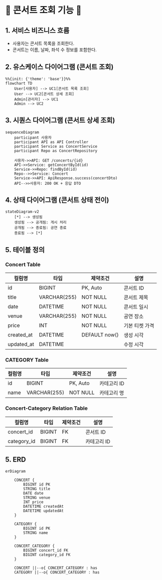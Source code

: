 # 🎵 콘서트 조회 기능 🎵

## 1. 서비스 비즈니스 흐름
- 사용자는 콘서트 목록을 조회한다.
- 콘서트는 이름, 날짜, 좌석 수 정보를 포함한다.

## 2. 유스케이스 다이어그램 (콘서트 조회)
```mermaid
%%{init: {'theme': 'base'}}%%
flowchart TD
    User[사용자] --> UC1[콘서트 목록 조회]
    User --> UC2[콘서트 상세 조회]
    Admin[관리자] --> UC1
    Admin --> UC2
```

## 3. 시퀀스 다이어그램 (콘서트 상세 조회)
```mermaid
sequenceDiagram
    participant 사용자
    participant API as API Controller
    participant Service as ConcertService
    participant Repo as ConcertRepository

    사용자->>API: GET /concerts/{id}
    API->>Service: getConcertById(id)
    Service->>Repo: findById(id)
    Repo-->>Service: Concert
    Service->>API: ApiResponse.success(concertDto)
    API-->>사용자: 200 OK + 응답 DTO
```

## 4. 상태 다이어그램 (콘서트 상태 전이)
```mermaid
stateDiagram-v2
    [*] --> 생성됨
    생성됨 --> 공개됨: 게시 처리
    공개됨 --> 종료됨: 공연 종료
    종료됨 --> [*]
```

## 5. 테이블 정의

### Concert Table
| 컬럼명         | 타입           | 제약조건           | 설명       |
|-------------|--------------|----------------|----------|
| id          | BIGINT       | PK, Auto       | 콘서트 ID   |
| title       | VARCHAR(255) | NOT NULL       | 콘서트 제목   |
| date        | DATETIME     | NOT NULL       | 콘서트 일시   |
| venue       | VARCHAR(255) | NOT NULL       | 공연 장소    |
| price       | INT          | NOT NULL       | 기본 티켓 가격 |
| created\_at | DATETIME     | DEFAULT now()  | 생성 시각    |
| updated\_at | DATETIME     |                | 수정 시각    |

### CATEGORY Table
| 컬럼명  | 타입           | 제약조건           | 설명      |
|------|--------------|----------------|---------|
| id   | BIGINT       | PK, Auto       | 카테고리 ID |
| name | VARCHAR(255) | NOT NULL       | 카테고리 명  |

### Concert-Category Relation Table
| 컬럼명         | 타입     | 제약조건 | 설명      |
|-------------|--------|------|---------|
| concert_id  | BIGINT | FK   | 콘서트 ID  |
| category_id | BIGINT | FK   | 카테고리 ID |

## 5. ERD
```mermaid
erDiagram

    CONCERT {
        BIGINT id PK
        STRING title
        DATE date
        STRING venue
        INT price
        DATETIME createdAt
        DATETIME updatedAt
    }

    CATEGORY {
        BIGINT id PK
        STRING name
    }

    CONCERT_CATEGORY {
        BIGINT concert_id FK
        BIGINT category_id FK
    }

    CONCERT ||--o{ CONCERT_CATEGORY : has
    CATEGORY ||--o{ CONCERT_CATEGORY : has
```